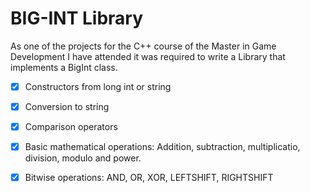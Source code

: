<h1>BIG-INT Library</h1>

As one of the projects for the C++ course of the Master in Game Development I have attended it was required to write a Library that implements a BigInt class.

- [x] Constructors from long int or string
- [x] Conversion to string
- [x] Comparison operators
- [x] Basic mathematical operations: Addition, subtraction, multiplicatio, division, modulo and power.
- [x] Bitwise operations: AND, OR, XOR, LEFTSHIFT, RIGHTSHIFT

